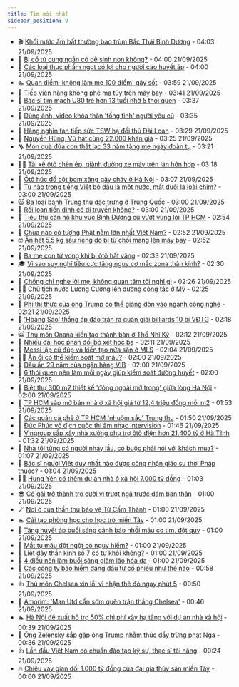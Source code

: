 ```yaml
---
title: Tim mới nhất
sidebar_position: 9
---
```


<!-- vnexpress-tin-moi-nhat:START -->
- 🎬 [Khối nước ấm bất thường bao trùm Bắc Thái Bình Dương](https://vnexpress.net/khoi-nuoc-am-bat-thuong-bao-trum-bac-thai-binh-duong-4941654.html) - 04:03 21/09/2025
- 🐎 [Bị cổ tử cung ngắn có dễ sinh non không?](https://vnexpress.net/bi-co-tu-cung-ngan-co-de-sinh-non-khong-4941548.html) - 04:00 21/09/2025
- 🦍 [Các loại thực phẩm ngọt có lợi cho người cao huyết áp](https://vnexpress.net/cac-loai-thuc-pham-ngot-co-loi-cho-nguoi-cao-huyet-ap-4941544.html) - 04:00 21/09/2025
- 🏊 [Quan điểm &#39;không làm mẹ 100 điểm&#39; gây sốt](https://vnexpress.net/quan-diem-khong-lam-me-100-diem-gay-sot-4941364.html) - 03:59 21/09/2025
- 🎊 [Tiếp viên hàng không phê ma túy trên máy bay](https://vnexpress.net/tiep-vien-hang-khong-bi-phat-vi-phe-ma-tuy-tren-may-bay-4941644.html) - 03:41 21/09/2025
- 🎃 [Bác sĩ tim mạch U80 trẻ hơn 13 tuổi nhờ 5 thói quen](https://vnexpress.net/bac-si-tim-mach-u80-tre-hon-13-tuoi-nho-5-thoi-quen-4940270.html) - 03:37 21/09/2025
- 🧰 [Dùng ảnh, video khỏa thân &#39;tống tình&#39; người yêu cũ](https://vnexpress.net/dung-anh-video-khoa-than-khong-che-nguoi-yeu-cu-4941647.html) - 03:35 21/09/2025
- 🔭 [Hàng nghìn fan tiếp sức TSW hạ đối thủ Đài Loan](https://vnexpress.net/hang-nghin-fan-tiep-suc-tsw-ha-doi-thu-dai-loan-4941601.html) - 03:29 21/09/2025
- 🫶 [Nguyễn Hùng, Vũ hát cùng 22.000 khán giả](https://vnexpress.net/nguyen-hung-vu-hat-cung-22-000-khan-gia-4941611.html) - 03:25 21/09/2025
- 🪜 [Món quà đứa con thất lạc 33 năm tặng mẹ ngày đoàn tụ](https://vnexpress.net/mon-qua-dua-con-that-lac-33-nam-tang-me-ngay-doan-tu-4941572.html) - 03:21 21/09/2025
- 👨‍🏫 [Tài xế ôtô chèn ép, giành đường xe máy trên làn hỗn hợp](https://vnexpress.net/tai-xe-oto-chen-ep-gianh-duong-xe-may-tren-lan-hon-hop-4941641.html) - 03:18 21/09/2025
- 🎊 [Ôtô húc đổ cột bơm xăng gây cháy ở Hà Nội](https://vnexpress.net/oto-huc-do-cot-bom-xang-gay-chay-o-ha-noi-4941633.html) - 03:07 21/09/2025
- 🎊 [Từ nào trong tiếng Việt bỏ đầu là một nước, mất đuôi là loài chim?](https://vnexpress.net/cau-do-tieng-viet-do-chu-day-la-chu-gi-tu-nao-trong-tieng-viet-bo-dau-la-mot-nuoc-mat-duoi-la-loai-chim-4941051.html) - 03:00 21/09/2025
- 😺 [Ba loại bánh Trung thu đặc trưng ở Trung Quốc](https://vnexpress.net/ba-loai-banh-trung-thu-dac-trung-o-trung-quoc-4939554.html) - 03:00 21/09/2025
- 🐘 [Rối loạn tiền đình có di truyền không?](https://vnexpress.net/roi-loan-tien-dinh-co-di-truyen-khong-4941566.html) - 03:00 21/09/2025
- 🌁 [Tiêu thụ căn hộ khu vực Bình Dương cũ vượt vùng lõi TP HCM](https://vnexpress.net/tieu-thu-can-ho-khu-vuc-binh-duong-cu-vuot-vung-loi-tp-hcm-4941200.html) - 02:54 21/09/2025
- 🐲 [Chùa nào có tượng Phật nằm lớn nhất Việt Nam?](https://vnexpress.net/chua-nao-co-tuong-phat-nam-lon-nhat-viet-nam-4941579.html) - 02:52 21/09/2025
- 🤓 [Ăn hết 5,5 kg sầu riêng do bị từ chối mang lên máy bay](https://vnexpress.net/an-het-5-5-kg-sau-rieng-do-bi-tu-choi-mang-len-may-bay-4941618.html) - 02:52 21/09/2025
- 💪 [Ba mẹ con tử vong khi bị ôtô hất văng](https://vnexpress.net/ba-me-con-tu-vong-khi-bi-oto-hat-vang-4941621.html) - 02:33 21/09/2025
- 🎓 [Vì sao suy nghĩ tiêu cực tăng nguy cơ mắc zona thần kinh?](https://vnexpress.net/vi-sao-suy-nghi-tieu-cuc-tang-nguy-co-mac-zona-than-kinh-4941560.html) - 02:30 21/09/2025
- 🫣 [Chồng chỉ nghe lời mẹ, không quan tâm tôi nghĩ gì](https://vnexpress.net/chong-chi-nghe-loi-me-khong-quan-tam-toi-nghi-gi-4941554.html) - 02:26 21/09/2025
- 🧑‍💻 [Chủ tịch nước Lương Cường lên đường công tác ở Mỹ](https://vnexpress.net/chu-tich-nuoc-luong-cuong-len-duong-cong-tac-o-my-4941615.html) - 02:25 21/09/2025
- 🐲 [Phí thị thực của ông Trump có thể giáng đòn vào ngành công nghệ](https://vnexpress.net/phi-thi-thuc-cua-ong-trump-co-the-giang-don-vao-nganh-cong-nghe-4941585.html) - 02:21 21/09/2025
- 🌝 [&#39;Hoàng Sao&#39; thắng áp đảo trận ra quân giải billiards 10 bi VĐTG](https://vnexpress.net/hoang-sao-thang-ap-dao-tran-ra-quan-giai-billiards-10-bi-vdtg-4941595.html) - 02:18 21/09/2025
- 😺 [Thủ môn Onana kiến tạo thành bàn ở Thổ Nhĩ Kỳ](https://vnexpress.net/thu-mon-onana-kien-tao-thanh-ban-o-tho-nhi-ky-4941616.html) - 02:12 21/09/2025
- 🐎 [Nhiều đại học phản đối bỏ xét học bạ](https://vnexpress.net/nhieu-dai-hoc-phan-doi-bo-xet-hoc-ba-4941261.html) - 02:11 21/09/2025
- 🎡 [Messi lập cú đúp và kiến tạo nửa sân ở MLS](https://vnexpress.net/messi-lap-cu-dup-va-kien-tao-nua-san-o-mls-4941602.html) - 02:04 21/09/2025
- 👨‍🏫 [Ăn ổi có thể kiểm soát mỡ máu?](https://vnexpress.net/an-oi-co-the-kiem-soat-mo-mau-4941542.html) - 02:00 21/09/2025
- 🦆 [Dấu ấn 29 năm của ngân hàng VIB](https://vnexpress.net/dau-an-29-nam-cua-ngan-hang-vib-4941537.html) - 02:00 21/09/2025
- 🚦 [6 thói quen nên làm mỗi ngày giúp kiểm soát đường huyết](https://vnexpress.net/6-thoi-quen-nen-lam-moi-ngay-giup-kiem-soat-duong-huyet-4941483.html) - 02:00 21/09/2025
- 💫 [Biệt thự 300 m2 thiết kế &#39;đóng ngoài mở trong&#39; giữa lòng Hà Nội](https://vnexpress.net/biet-thu-300-m2-thiet-ke-dong-ngoai-mo-trong-giua-long-ha-noi-4939158.html) - 02:00 21/09/2025
- 🎉 [TP HCM sắp mở bán nhà ở xã hội giá từ 12,4 triệu đồng mỗi m2](https://vnexpress.net/tp-hcm-sap-mo-ban-nha-o-xa-hoi-gia-tu-12-4-trieu-dong-moi-m2-4941605.html) - 01:53 21/09/2025
- 🌋 [Các quán cà phê ở TP HCM &#39;nhuộm sắc&#39; Trung thu](https://vnexpress.net/cac-quan-ca-phe-o-tp-hcm-nhuom-sac-trung-thu-4941525.html) - 01:50 21/09/2025
- 🤖 [Đức Phúc vô địch cuộc thi âm nhạc Intervision](https://vnexpress.net/duc-phuc-vo-dich-cuoc-thi-am-nhac-intervision-4941593.html) - 01:46 21/09/2025
- 🦏 [Vingroup sắp xây nhà xưởng phụ trợ ôtô điện hơn 21.400 tỷ ở Hà Tĩnh](https://vnexpress.net/vingroup-sap-xay-nha-xuong-phu-tro-oto-dien-hon-21-400-ty-o-ha-tinh-4941603.html) - 01:32 21/09/2025
- 🦩 [Nhà tôi từng có người nhảy lầu, có buộc phải nói với khách mua?](https://vnexpress.net/nha-toi-tung-co-nguoi-nhay-lau-co-buoc-phai-noi-voi-khach-mua-4941600.html) - 01:07 21/09/2025
- 👺 [Bác sĩ người Việt duy nhất nào được công nhận giáo sư thời Pháp thuộc?](https://vnexpress.net/bac-si-nguoi-viet-duy-nhat-nao-duoc-cong-nhan-giao-su-thoi-phap-thuoc-4941306.html) - 01:04 21/09/2025
- 🧑‍🏫 [Hưng Yên có thêm dự án nhà ở xã hội 7.000 tỷ đồng](https://vnexpress.net/hung-yen-co-them-du-an-nha-o-xa-hoi-7-000-ty-dong-4941582.html) - 01:03 21/09/2025
- 😎 [Cô gái trở thành trò cười vì trượt ngã trước đám bạn thân](https://vnexpress.net/thu-gian-video-hai-co-gai-tro-thanh-tro-cuoi-vi-truot-nga-truoc-dam-ban-than-4940687.html) - 01:00 21/09/2025
- 🪄 [Nơi ở của thần thú bảo vệ Tử Cấm Thành](https://vnexpress.net/noi-o-cua-than-thu-bao-ve-tu-cam-thanh-4938323.html) - 01:00 21/09/2025
- 🏊 [Cải tạo phòng học cho học trò miền Tây](https://vnexpress.net/cai-tao-phong-hoc-cho-hoc-tro-mien-tay-4941583.html) - 01:00 21/09/2025
- 💃 [Tăng huyết áp buổi sáng cảnh báo nhồi máu cơ tim, đột quỵ](https://vnexpress.net/tang-huyet-ap-buoi-sang-canh-bao-nhoi-mau-co-tim-dot-quy-4941540.html) - 01:00 21/09/2025
- 🦆 [Mắt tụ máu đột ngột có nguy hiểm?](https://vnexpress.net/mat-tu-mau-dot-ngot-co-nguy-hiem-4941491.html) - 01:00 21/09/2025
- 🎊 [Liệt dây thần kinh số 7 có tự khỏi không?](https://vnexpress.net/liet-day-than-kinh-so-7-co-tu-khoi-khong-4941485.html) - 01:00 21/09/2025
- 👺 [4 điều nên làm buổi sáng giảm lão hóa da](https://vnexpress.net/4-dieu-nen-lam-buoi-sang-giam-lao-hoa-da-4941440.html) - 01:00 21/09/2025
- 🎡 [Các công ty bảo hiểm đang đầu tư cổ phiếu như thế nào](https://vnexpress.net/cac-cong-ty-bao-hiem-dang-dau-tu-co-phieu-nhu-the-nao-4928853.html) - 00:58 21/09/2025
- 👍 [Thủ môn Chelsea xin lỗi vì nhận thẻ đỏ ngay phút 5](https://vnexpress.net/thu-mon-chelsea-xin-loi-vi-nhan-the-do-ngay-phut-5-4941594.html) - 00:50 21/09/2025
- 🐎 [Amorim: &#39;Man Utd cần sớm quên trận thắng Chelsea&#39;](https://vnexpress.net/amorim-man-utd-can-som-quen-tran-thang-chelsea-4941597.html) - 00:46 21/09/2025
- 🏊 [Hà Nội đề xuất hỗ trợ 50% chi phí xây hạ tầng với dự án nhà xã hội](https://vnexpress.net/ha-noi-de-xuat-ho-tro-50-chi-phi-xay-ha-tang-voi-du-an-nha-xa-hoi-4941373.html) - 00:39 21/09/2025
- 🦩 [Ông Zelensky sắp gặp ông Trump nhằm thúc đẩy trừng phạt Nga](https://vnexpress.net/ong-zelensky-sap-gap-ong-trump-nham-thuc-day-trung-phat-nga-4941592.html) - 00:36 21/09/2025
- 👍 [Lần đầu Việt Nam có chuẩn đào tạo kỹ sư, thạc sĩ tài năng](https://vnexpress.net/lan-dau-viet-nam-co-chuan-dao-tao-ky-su-thac-si-tai-nang-4941521.html) - 00:24 21/09/2025
- 🔥 [Chiêu vay gian dối 1.000 tỷ đồng của đại gia thủy sản miền Tây](https://vnexpress.net/chieu-vay-gian-doi-1-000-ty-dong-cua-dai-gia-thuy-san-mien-tay-4941482.html) - 00:00 21/09/2025<!-- vnexpress-tin-moi-nhat:END -->
